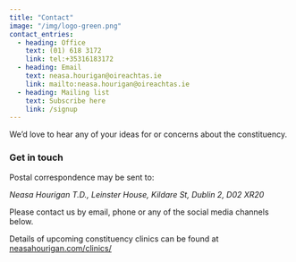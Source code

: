 ```yaml
---
title: "Contact"
image: "/img/logo-green.png"
contact_entries:
  - heading: Office
    text: (01) 618 3172
    link: tel:+35316183172
  - heading: Email
    text: neasa.hourigan@oireachtas.ie
    link: mailto:neasa.hourigan@oireachtas.ie
  - heading: Mailing list
    text: Subscribe here
    link: /signup  
---
```


We’d love to hear any of your ideas for or concerns about the constituency.

<h3 class="f4 b lh-title mb2">Get in touch</h3>

Postal correspondence may be sent to: <address>Neasa Hourigan T.D., Leinster House, Kildare St, Dublin 2, D02 XR20</address>

Please contact us by email, phone or any of the social media channels below. 

Details of upcoming constituency clinics can be found at <a href="/post/clinics/">neasahourigan.com/clinics/</a>
